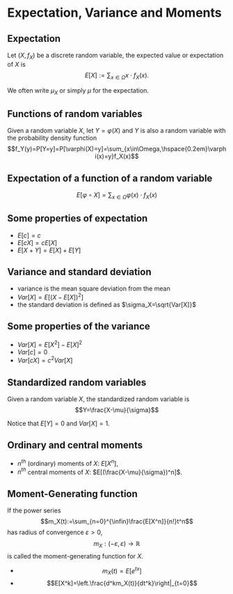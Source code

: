 # Expectation, Variance and Moments

## Expectation

Let $(X,f_X)$ be a discrete random variable, the expected value or expectation of $X$ is
$$E[X]:=\sum_{x\in\Omega}x\cdot f_X(x).$$

We often write $\mu_X$ or simply $\mu$ for the expectation.

## Functions of random variables

Given a random variable $X$, let $Y=\varphi(X)$ and $Y$ is also a random variable with the probability density function
$$f_Y(y)=P[Y=y]=P[\varphi(X)=y]=\sum_{x\in\Omega,\hspace{0.2em}\varphi(x)=y}f_X(x)$$

## Expectation of a function of a random variable

$$E[\varphi\circ X]=\sum_{x\in\Omega}\varphi(x)\cdot f_X(x)$$

## Some properties of expectation

- $E[c]=c$
- $E[cX]=cE[X]$
- $E[X+Y]=E[X]+E[Y]$

## Variance and standard deviation

- variance is the mean square deviation from the mean
- $Var[X]=E[(X-E[X])^2]$
- the standard deviation is defined as $\sigma_X=\sqrt{Var[X]}$

## Some properties of the variance

- $Var[X]=E[X^2]-E[X]^2$
- $Var[c]=0$
- $Var[cX]=c^2Var[X]$

## Standardized random variables

Given a random variable $X$, the standardized random variable is
$$Y=\frac{X-\mu}{\sigma}$$

Notice that $E[Y]=0$ and $Var[X]=1$.

## Ordinary and central moments

- $n^{th}$ (ordinary) moments of $X$: $E[X^n]$,
- $n^{th}$ central moments of $X$: $E[(\frac{X-\mu}{\sigma})^n]$.

## Moment-Generating function

If the power series
$$m_X(t):=\sum_{n=0}^{\infin}\frac{E[X^n]}{n!}t^n$$
has radius of convergence $\varepsilon > 0$,
$$m_X:(-\varepsilon,\varepsilon)\to\mathbb{R}$$
is called the moment-generating function for $X$.

- $$m_X(t)=E[e^{tx}]$$
- $$E[X^k]=\left.\frac{d^km_X(t)}{dt^k}\right|_{t=0}$$